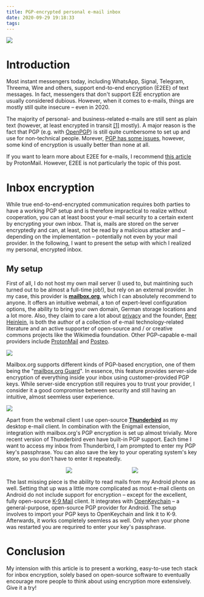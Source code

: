 ```yaml
---
title: PGP-encrypted personal e-mail inbox
date: 2020-09-29 19:18:33
tags:
---
```


![](https://apps.muetsch.io/images/o:auto/rs,s:640/?image=https://muetsch.io/images/lock.jpg)

# Introduction
Most instant messengers today, including WhatsApp, Signal, Telegram, Threema, Wire and others, support end-to-end encryption (E2EE) of text messages. In fact, messengers that don't support E2E encryption are usually considered dubious. However, when it comes to e-mails, things are mostly still quite insecure – even in 2020. 

The majority of personal- and business-related e-mails are still sent as plain text (however, at least encrypted in transit [[1]](https://transparencyreport.google.com/safer-email/overview?hl=en&encrypt_region_table=encryption_level:RED,YELLOW,GREEN;region:001&lu=encrypt_region_table) mostly). A major reason is the fact that PGP (e.g. with [OpenPGP](https://www.openpgp.org/)) is still quite cumbersome to set up and use for non-technical people. Morever, [PGP has some issues](https://saltpack.org/pgp-message-format-problems), however, some kind of encryption is usually better than none at all. 

If you want to learn more about E2EE for e-mails, I recommend [this article](https://protonmail.com/blog/what-is-end-to-end-encryption/) by ProtonMail. However, E2EE is not particularly the topic of this post.

# Inbox encryption
While true end-to-end-encrypted communication requires both parties to have a working PGP setup and is therefore impractical to realize without cooperation, you can at least boost your e-mail security to a certain extent by encrypting your own inbox. That is, mails are stored on the server encryptedly and can, at least, not be read by a malicious attacker and – depending on the implementation – potentially not even by your mail provider. In the following, I want to present the setup with which I realized my personal, encrypted inbox.

## My setup
First of all, I do not host my own mail server (I used to, but maintining such turned out to be almost a full-time job!), but rely on an external provider. In my case, this provider is **[mailbox.org](https://mailbox.org)**, which I can absolutely recommend to anyone. It offers an intuitive webmail, a ton of expert-level configuration options, the ability to bring your own domain, German storage locations and a lot more. Also, they claim to care a lot about [privacy](https://kb.mailbox.org/display/MBOKBEN/Can+I+trust+the+staff+at+mailbox.org) and the founder, [Peer Heinlein](https://de.wikipedia.org/wiki/Peer_Heinlein), is both the author of a collection of e-mail technology-related literature and an active supporter of open-source and / or creative commons projects like the Wikimedia foundation. Other PGP-capable e-mail providers include [ProtonMail](https://protonmail.com/) and [Posteo](https://posteo.de/en). 

[![](https://apps.muetsch.io/images/o:auto/rs,s:150/?image=https://muetsch.io/images/mborg_logo.jpg)](https://mailbox.org)


Mailbox.org supports different kinds of PGP-based encryption, one of them being the "[mailbox.org Guard](https://kb.mailbox.org/m/mobile.action#page/1181454)". In essence, this feature provides server-side encryption of everything inside your inbox using customer-provided PGP keys. While server-side encryption still requires you to trust your provider, I consider it a good compromise between security and still having an intuitive, almost seemless user experience. 

[![](https://apps.muetsch.io/images/o:auto/rs,s:100/?image=https://muetsch.io/images/tb_logo.png)](https://thunderbird.net)

Apart from the webmail client I use open-source **[Thunderbird](https://thunderbird.net)** as my desktop e-mail client. In combination with the Enigmail extension, integration with mailbox.org's PGP encryption is set up almost trivially. More recent version of Thunderbird even have built-in PGP support. Each time I want to access my inbox from Thunderbird, I am prompted to enter my PGP key's passphrase. You can also save the key to your operating system's key store, so you don't have to enter it repeatedly.

<div style="display: flex; justify-content: space-evenly">
    <a href="https://k9mail.app" style="background: none"><img src="https://apps.muetsch.io/images/o:auto/rs,s:100/?image=https://muetsch.io/images/k9_logo.png"/></a>
    <a href="https://openkeychain.org" style="background: none"><img src="https://apps.muetsch.io/images/o:auto/rs,s:100/?image=https://muetsch.io/images/okc_logo.png"/></a>
</div>

The last missing piece is the ability to read mails from my Android phone as well. Setting that up was a little more complicated as most e-mail clients on Android do not include support for encryption – except for the excellent, fully open-source [K-9 Mail](https://k9mail.app/) client. It integrates with [OpenKeychain](https://www.openkeychain.org/) – a general-purpose, open-source PGP provider for Android. The setup involves to import your PGP keys to OpenKeychain and link it to K-9. Afterwards, it works completely seemless as well. Only when your phone was restarted you are requrired to enter your key's passphrase.

# Conclusion
My intension with this article is to present a working, easy-to-use tech stack for inbox encryption, solely based on open-source software to eventually encourage more people to think about using encryption more extensively. Give it a try!